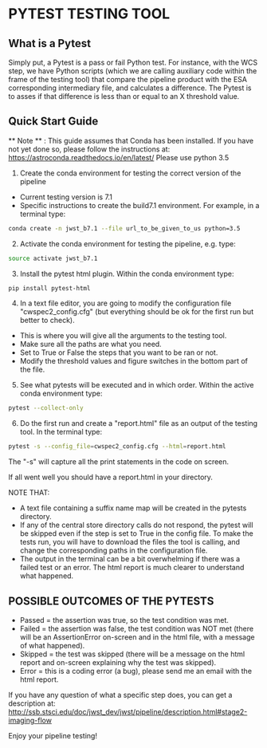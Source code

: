# PYTEST TESTING TOOL

## What is a Pytest

Simply put, a Pytest is a pass or fail Python test. For instance, with the WCS step, we have Python scripts (which we are calling auxiliary code within the frame of the testing tool) that compare the pipeline product with the ESA corresponding intermediary file, and calculates a difference. The Pytest is to asses if that difference is less than or equal to an X threshold value. 



## Quick Start Guide


** Note ** : This guide assumes that Conda has been installed. If you have not yet done so, please follow the instructions at:
https://astroconda.readthedocs.io/en/latest/
Please use python 3.5


1. Create the conda environment for testing the correct version of the pipeline
* Current testing version is 7.1
* Specific instructions to create the build7.1 environment.
For example, in a terminal type:
```bash
conda create -n jwst_b7.1 --file url_to_be_given_to_us python=3.5
```

2. Activate the conda environment for testing the pipeline, e.g. type:
```bash
source activate jwst_b7.1
```

3. Install the pytest html plugin. Within the conda environment type:
```bash
pip install pytest-html
```

4. In a text file editor, you are going to modify the configuration file "cwspec2_config.cfg" (but everything should be ok for the first run but better to check).
- This is where you will give all the arguments to the testing tool.
- Make sure all the paths are what you need.
- Set to True or False the steps that you want to be ran or not.
- Modify the threshold values and figure switches in the bottom part of the file.

5. See what pytests will be executed and in which order. Within the active conda environment type:
```bash
pytest --collect-only
```

6. Do the first run and create a "report.html" file as an output of the testing tool. In the terminal type:
```bash
pytest -s --config_file=cwspec2_config.cfg --html=report.html
```
The "-s" will capture all the print statements in the code on screen.


If all went well you should have a report.html in your directory.


NOTE THAT:
- A text file containing a suffix name map will be created in the pytests directory.
- If any of the central store directory calls do not respond, the pytest will be skipped even if the step is set to True in the config file. To make the tests run, you will have to download the files the tool is calling, and change the corresponding paths in the configuration file.
- The output in the terminal can be a bit overwhelming if there was a failed test or an error. The html report is much clearer to understand what happened.



## POSSIBLE OUTCOMES OF THE PYTESTS

- Passed = the assertion was true, so the test condition was met.
- Failed = the assertion was false, the test condition was NOT met (there will be an AssertionError on-screen and in the html file, with a message of what happened).
- Skipped = the test was skipped (there will be a message on the html report and on-screen explaining why the test was skipped).
- Error = this is a coding error (a bug), please send me an email with the html report. 



If you have any question of what a specific step does, you can get a description at:
http://ssb.stsci.edu/doc/jwst_dev/jwst/pipeline/description.html#stage2-imaging-flow


Enjoy your pipeline testing!
